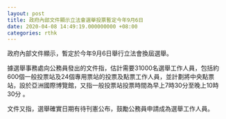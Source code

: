 ```yaml
---
layout: post
title: 政府內部文件顯示立法會選舉投票暫定今年9月6日
date: 2020-04-08 14:49:19.000000000 +08:00
categories: rthk
---
```


政府內部文件顯示，暫定於今年9月6日舉行立法會換屆選舉。

據選舉事務處向公務員發出的文件指，估計需要31000名選舉工作人員，包括約600個一般投票站及24個專用票站的投票及點票工作人員，並計劃將中央點票站，設於亞洲國際博覽館，又指一般投票站投票時間為早上7時30分至晚上10時30分 。

文件又指，選舉確實日期有待刊憲公布，鼓勵公務員申請成為選舉工作人員。
